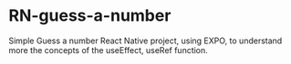 # RN-guess-a-number
Simple Guess a number React Native project, using EXPO, to understand more the concepts of the useEffect, useRef function.
